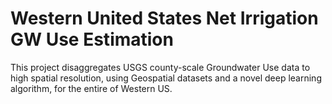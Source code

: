 # Western United States Net Irrigation GW Use Estimation

This project disaggregates USGS county-scale Groundwater Use data to high spatial resolution, using Geospatial datasets and a novel deep learning algorithm, 
for the entire of Western US.
